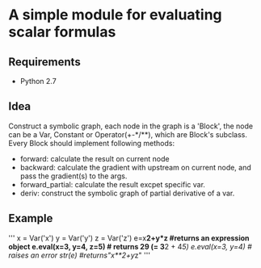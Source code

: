 #  A simple module for evaluating scalar formulas

## Requirements
* Python 2.7

## Idea
Construct a symbolic graph, each node in the graph is a 'Block', the node can be a Var, Constant or Operator(+-\*/\*\*), which are Block's subclass. Every Block should implement following methods:

* forward: calculate the result on current node
* backward: calculate the gradient with upstream on current node, and pass the gradient(s) to the args.
* forward_partial: calculate the result excpet specific var.
* deriv: construct the symbolic graph of partial derivative of a var.

## Example
'''
x = Var('x')
y = Var('y')
z = Var('z')
e=x**2+y*z #returns an expression object 
e.eval(x=3, y=4, z=5) # returns 29 (= 3**2 + 4*5) 
e.eval(x=3, y=4) # raises an error
str(e) #returns"x**2+y*z"
'''
